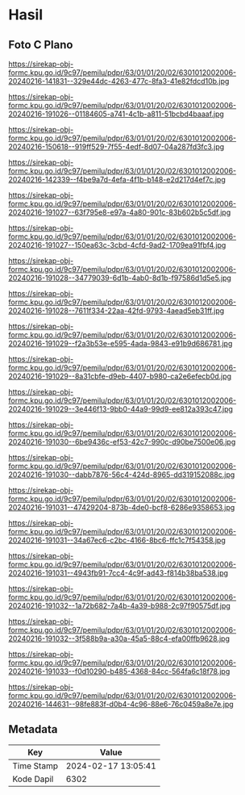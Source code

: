 # Hasil

## Foto C Plano

https://sirekap-obj-formc.kpu.go.id/9c97/pemilu/pdpr/63/01/01/20/02/6301012002006-20240216-141831--329e44dc-4263-477c-8fa3-41e82fdcd10b.jpg

https://sirekap-obj-formc.kpu.go.id/9c97/pemilu/pdpr/63/01/01/20/02/6301012002006-20240216-191026--01184605-a741-4c1b-a811-51bcbd4baaaf.jpg

https://sirekap-obj-formc.kpu.go.id/9c97/pemilu/pdpr/63/01/01/20/02/6301012002006-20240216-150618--919ff529-7f55-4edf-8d07-04a287fd3fc3.jpg

https://sirekap-obj-formc.kpu.go.id/9c97/pemilu/pdpr/63/01/01/20/02/6301012002006-20240216-142339--f4be9a7d-4efa-4f1b-b148-e2d217d4ef7c.jpg

https://sirekap-obj-formc.kpu.go.id/9c97/pemilu/pdpr/63/01/01/20/02/6301012002006-20240216-191027--63f795e8-e97a-4a80-901c-83b602b5c5df.jpg

https://sirekap-obj-formc.kpu.go.id/9c97/pemilu/pdpr/63/01/01/20/02/6301012002006-20240216-191027--150ea63c-3cbd-4cfd-9ad2-1709ea91fbf4.jpg

https://sirekap-obj-formc.kpu.go.id/9c97/pemilu/pdpr/63/01/01/20/02/6301012002006-20240216-191028--34779039-6d1b-4ab0-8d1b-f97586d1d5e5.jpg

https://sirekap-obj-formc.kpu.go.id/9c97/pemilu/pdpr/63/01/01/20/02/6301012002006-20240216-191028--7611f334-22aa-42fd-9793-4aead5eb31ff.jpg

https://sirekap-obj-formc.kpu.go.id/9c97/pemilu/pdpr/63/01/01/20/02/6301012002006-20240216-191029--f2a3b53e-e595-4ada-9843-e91b9d686781.jpg

https://sirekap-obj-formc.kpu.go.id/9c97/pemilu/pdpr/63/01/01/20/02/6301012002006-20240216-191029--8a31cbfe-d9eb-4407-b980-ca2e6efecb0d.jpg

https://sirekap-obj-formc.kpu.go.id/9c97/pemilu/pdpr/63/01/01/20/02/6301012002006-20240216-191029--3e446f13-9bb0-44a9-99d9-ee812a393c47.jpg

https://sirekap-obj-formc.kpu.go.id/9c97/pemilu/pdpr/63/01/01/20/02/6301012002006-20240216-191030--6be9436c-ef53-42c7-990c-d90be7500e06.jpg

https://sirekap-obj-formc.kpu.go.id/9c97/pemilu/pdpr/63/01/01/20/02/6301012002006-20240216-191030--dabb7876-56c4-424d-8965-dd319152088c.jpg

https://sirekap-obj-formc.kpu.go.id/9c97/pemilu/pdpr/63/01/01/20/02/6301012002006-20240216-191031--47429204-873b-4de0-bcf8-6286e9358653.jpg

https://sirekap-obj-formc.kpu.go.id/9c97/pemilu/pdpr/63/01/01/20/02/6301012002006-20240216-191031--34a67ec6-c2bc-4166-8bc6-ffc1c7f54358.jpg

https://sirekap-obj-formc.kpu.go.id/9c97/pemilu/pdpr/63/01/01/20/02/6301012002006-20240216-191031--4943fb91-7cc4-4c9f-ad43-f814b38ba538.jpg

https://sirekap-obj-formc.kpu.go.id/9c97/pemilu/pdpr/63/01/01/20/02/6301012002006-20240216-191032--1a72b682-7a4b-4a39-b988-2c97f90575df.jpg

https://sirekap-obj-formc.kpu.go.id/9c97/pemilu/pdpr/63/01/01/20/02/6301012002006-20240216-191032--3f588b9a-a30a-45a5-88c4-efa00ffb9628.jpg

https://sirekap-obj-formc.kpu.go.id/9c97/pemilu/pdpr/63/01/01/20/02/6301012002006-20240216-191033--f0d10290-b485-4368-84cc-564fa6c18f78.jpg

https://sirekap-obj-formc.kpu.go.id/9c97/pemilu/pdpr/63/01/01/20/02/6301012002006-20240216-144631--98fe883f-d0b4-4c96-88e6-76c0459a8e7e.jpg


## Metadata

| Key        | Value               |
| ---------- | ------------------- |
| Time Stamp | 2024-02-17 13:05:41 |
| Kode Dapil | 6302                |



